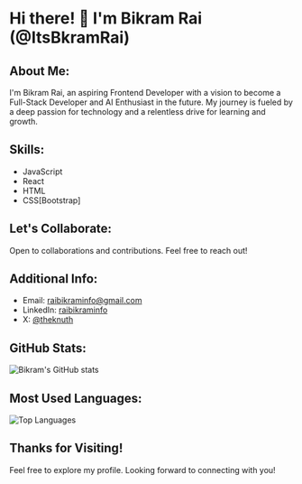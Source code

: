 # Hi there! 👋 I'm Bikram Rai (@ItsBkramRai)

## About Me:

I'm Bikram Rai, an aspiring Frontend Developer with a vision to become a Full-Stack Developer and AI Enthusiast in the future. My journey is fueled by a deep passion for technology and a relentless drive for learning and growth.

## Skills:

- JavaScript
- React
- HTML
- CSS[Bootstrap]
 
## Let's Collaborate:

Open to collaborations and contributions. Feel free to reach out!

## Additional Info:

- Email: raibikraminfo@gmail.com
- LinkedIn: [raibikraminfo](https://www.linkedin.com/in/raibikraminfo/)
- X: [@theknuth](https://x.com/theknuth)
## GitHub Stats:

![Bikram's GitHub stats](https://github-readme-stats.vercel.app/api?username=RaiBikram&show_icons=true&theme=radical)

## Most Used Languages:

![Top Languages](https://github-readme-stats.vercel.app/api/top-langs/?username=RaiBikram&layout=compact&theme=radical)


## Thanks for Visiting!

Feel free to explore my profile. Looking forward to connecting with you!
